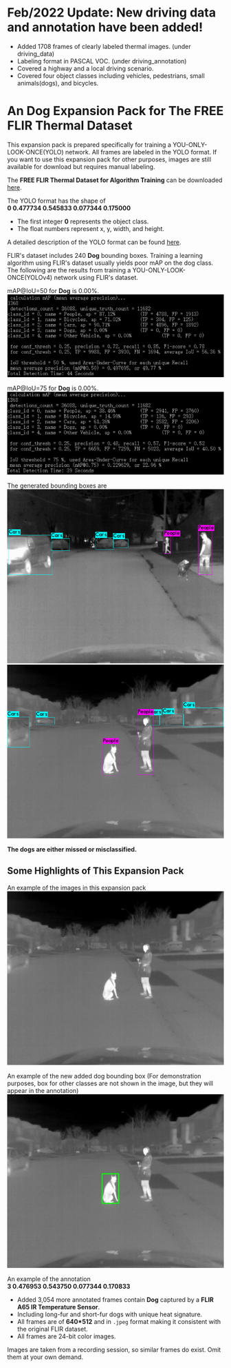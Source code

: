 # Feb/2022 Update: New driving data and annotation have been added!

* Added 1708 frames of clearly labeled thermal images. (under driving_data)
* Labeling format in PASCAL VOC. (under driving_annotation)
* Covered a highway and a local driving scenario.
* Covered four object classes including vehicles, pedestrians, small animals(dogs), and bicycles.



# An Dog Expansion Pack for The FREE FLIR Thermal Dataset
This expansion pack is prepared specifically for training a YOU-ONLY-LOOK-ONCE(YOLO) network. All frames are labeled in the YOLO format.
If you want to use this expansion pack for other purposes, images are still available for download but requires manual labeling.

The **FREE FLIR Thermal Dataset for Algorithm Training** can be downloaded [here](https://www.flir.ca/oem/adas/adas-dataset-form/).

The YOLO format has the shape of <br />
**0 0.477734 0.545833 0.077344 0.175000**<br />
* The first integer **0** represents the object class.
* The float numbers represent x, y, width, and height. 

A detailed description of the YOLO format can be found [here](https://github.com/AlexeyAB/Yolo_mark/issues/60).

FLIR's dataset includes 240 **Dog** bounding boxes. Training a learning algorithm using FLIR's dataset usually yields poor mAP on the dog class.<br />
The following are the results from training a YOU-ONLY-LOOK-ONCE(YOLOv4) network using FLIR's dataset.

mAP@IoU=50 for **Dog** is 0.00%.<br />
![yolo result](./misc/3.JPG?raw=true)

mAP@IoU=75 for **Dog** is 0.00%.<br />
![yolo result](./misc/4.JPG?raw=true)

The generated bounding boxes are
![yolo box](./misc/2.jpg)
![yolo box](./misc/1.jpg)

**The dogs are either missed or misclassified.**


## Some Highlights of This Expansion Pack
An example of the images in this expansion pack<br />
![image_example](./misc/FLIR_08863.jpeg?raw=true)

An example of the new added dog bounding box (For demonstration purposes, box for other classes are not shown in the image, but they will appear in the annotation)<br />
![image_example_ann](./misc/FLIR_08863_ann.jpeg?raw=true)

An example of the annotation <br />
**3 0.476953 0.543750 0.077344 0.170833**

* Added 3,054 more annotated frames contain **Dog** captured by a **FLIR A65 IR Temperature Sensor**.
* Including long-fur and short-fur dogs with unique heat signature.
* All frames are of **640*512** and in `.jpeg` format making it consistent with the original FLIR dataset.
* All frames are 24-bit color images.

Images are taken from a recording session, so similar frames do exist. Omit them at your own demand.



